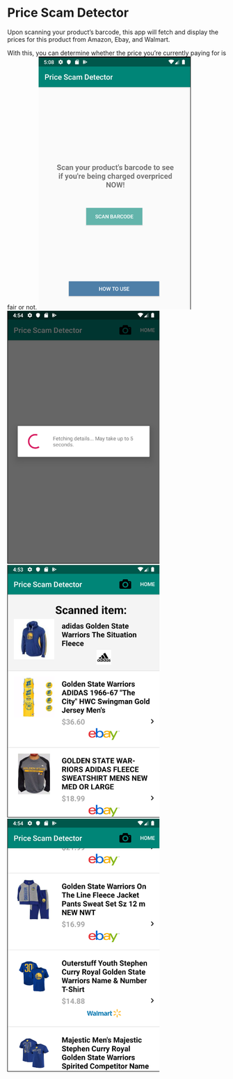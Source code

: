 # Price Scam Detector

Upon scanning your product’s barcode, this app will fetch and display the prices for this product from Amazon, Ebay, and Walmart.

With this, you can determine whether the price you’re currently paying for is fair or not.
<img src="images/titlePage.png" width="350"> <img src="images/loading.png" width="350">
<img src="images/list.png" width="350"> <img src="images/list2.png" width="350">
